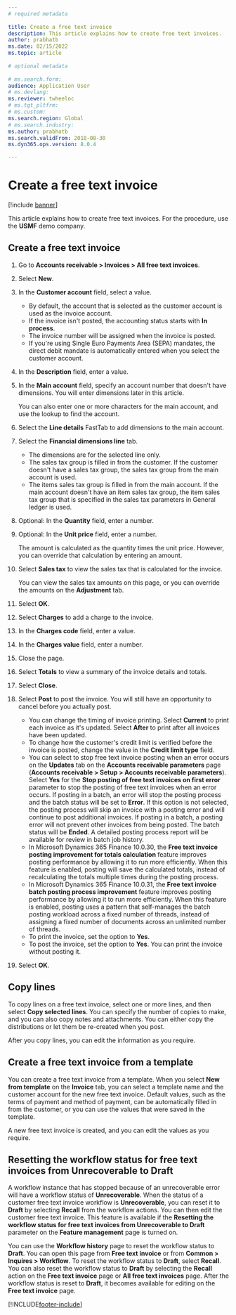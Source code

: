 ```yaml
--- 
# required metadata 
 
title: Create a free text invoice
description: This article explains how to create free text invoices. 
author: prabhatb
ms.date: 02/15/2022
ms.topic: article 
 
# optional metadata 
 
# ms.search.form:   
audience: Application User 
# ms.devlang:  
ms.reviewer: twheeloc
# ms.tgt_pltfrm:  
# ms.custom:  
ms.search.region: Global
# ms.search.industry: 
ms.author: prabhatb
ms.search.validFrom: 2018-08-30 
ms.dyn365.ops.version: 8.0.4

---
```


# Create a free text invoice

[!include [banner](../includes/banner.md)]

This article explains how to create free text invoices. For the procedure, use the **USMF** demo company.

## Create a free text invoice

1. Go to **Accounts receivable \> Invoices \> All free text invoices**.
2. Select **New**.
3. In the **Customer account** field, select a value.

    * By default, the account that is selected as the customer account is used as the invoice account.
    * If the invoice isn't posted, the accounting status starts with **In process**.
    * The invoice number will be assigned when the invoice is posted.
    * If you're using Single Euro Payments Area (SEPA) mandates, the direct debit mandate is automatically entered when you select the customer account.

4. In the **Description** field, enter a value.
5. In the **Main account** field, specify an account number that doesn't have dimensions. You will enter dimensions later in this article.

    You can also enter one or more characters for the main account, and use the lookup to find the account.

6. Select the **Line details** FastTab to add dimensions to the main account.
7. Select the **Financial dimensions line** tab.

    * The dimensions are for the selected line only.
    * The sales tax group is filled in from the customer. If the customer doesn't have a sales tax group, the sales tax group from the main account is used.
    * The items sales tax group is filled in from the main account. If the main account doesn't have an item sales tax group, the item sales tax group that is specified in the sales tax parameters in General ledger is used.

8. Optional: In the **Quantity** field, enter a number.
9. Optional: In the **Unit price** field, enter a number.

    The amount is calculated as the quantity times the unit price. However, you can override that calculation by entering an amount.

10. Select **Sales tax** to view the sales tax that is calculated for the invoice.

    You can view the sales tax amounts on this page, or you can override the amounts on the **Adjustment** tab.

11. Select **OK**.
12. Select **Charges** to add a charge to the invoice.
13. In the **Charges code** field, enter a value.
14. In the **Charges value** field, enter a number.
15. Close the page.
16. Select **Totals** to view a summary of the invoice details and totals.
17. Select **Close**.
18. Select **Post** to post the invoice. You will still have an opportunity to cancel before you actually post.

    * You can change the timing of invoice printing. Select **Current** to print each invoice as it's updated. Select **After** to print after all invoices have been updated.
    * To change how the customer's credit limit is verified before the invoice is posted, change the value in the **Credit limit type** field.
    * You can select to stop free text invoice posting when an error occurs on the **Updates** tab on the **Accounts receivable parameters** page (**Accounts receivable > Setup > Accounts receivable parameters**). Select **Yes** for the **Stop posting of free text invoices on first error** parameter to stop the posting of free text invoices when an error occurs. If posting in a batch, an error will stop the posting process and the batch status will be set to **Error**. If this option is not selected, the posting process will skip an invoice with a posting error and will continue to post additional invoices. If posting in a batch, a posting error will not prevent other invoices from being posted. The batch status will be **Ended**. A detailed posting process report will be available for review in batch job history.
    * In Microsoft Dynamics 365 Finance 10.0.30, the **Free text invoice posting improvement for totals calculation** feature improves posting performance by allowing it to run more efficiently. When this feature is enabled, posting will save the calculated totals, instead of recalculating the totals multiple times during the posting process. 
    * In Microsoft Dynamics 365 Finance 10.0.31, the **Free text invoice batch posting process improvement** feature improves posting performance by allowing it to run more efficiently. When this feature is enabled, posting uses a pattern that self-manages the batch posting workload across a fixed number of threads, instead of assigning a fixed number of documents across an unlimited number of threads.
    * To print the invoice, set the option to **Yes**.
    * To post the invoice, set the option to **Yes**. You can print the invoice without posting it.

19. Select **OK**.

## Copy lines
To copy lines on a free text invoice, select one or more lines, and then select **Copy selected lines**. You can specify the number of copies to make, and you can also copy notes and attachments. You can either copy the distributions or let them be re-created when you post.

After you copy lines, you can edit the information as you require.

## Create a free text invoice from a template
You can create a free text invoice from a template. When you select **New from template** on the **Invoice** tab, you can select a template name and the customer account for the new free text invoice. Default values, such as the terms of payment and method of payment, can be automatically filled in from the customer, or you can use the values that were saved in the template.

A new free text invoice is created, and you can edit the values as you require.

## Resetting the workflow status for free text invoices from Unrecoverable to Draft
A workflow instance that has stopped because of an unrecoverable error will have a workflow status of **Unrecoverable**. When the status of a customer free text invoice workflow is **Unrecoverable**, you can reset it to **Draft** by selecting **Recall** from the workflow actions. You can then edit the customer free text invoice. This feature is available if the **Resetting the workflow status for free text invoices from Unrecoverable to Draft** parameter on the **Feature management** page is turned on.

You can use the **Workflow history** page to reset the workflow status to **Draft**. You can open this page from **Free text invoice** or from **Common > Inquires > Workflow**. To reset the workflow status to **Draft**, select **Recall**. You can also reset the workflow status to **Draft** by selecting the **Recall** action on the **Free text invoice** page or **All free text invoices** page. After the workflow status is reset to **Draft**, it becomes available for editing on the **Free text invoice** page.



[!INCLUDE[footer-include](../../includes/footer-banner.md)]

